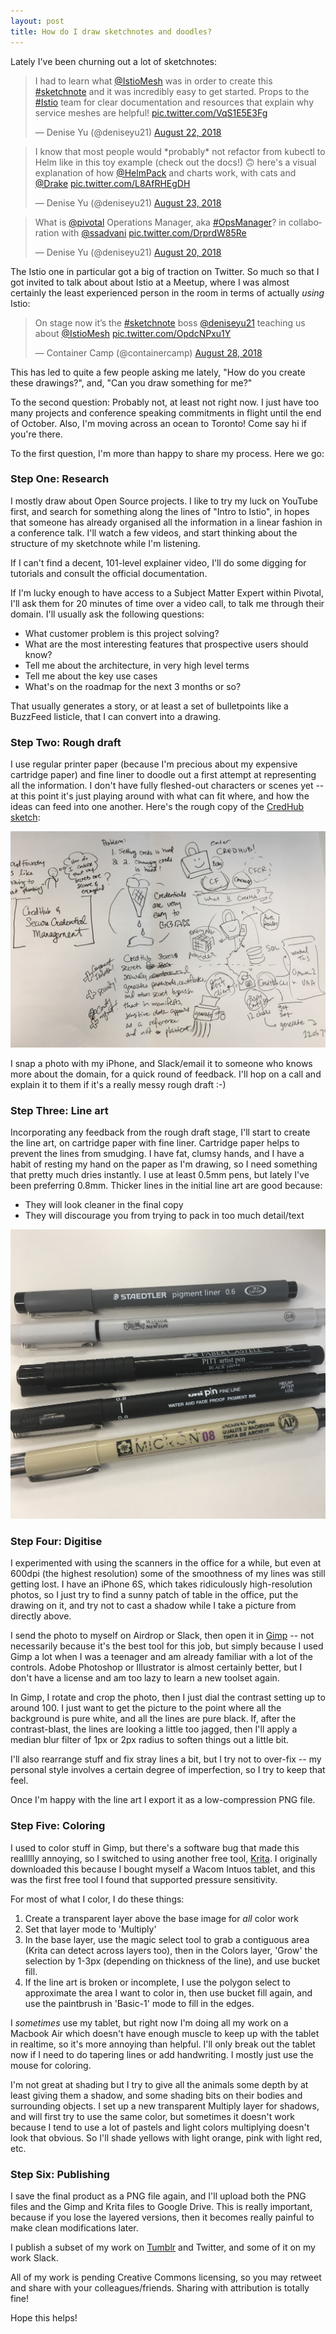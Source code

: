 ```yaml
---
layout: post
title: How do I draw sketchnotes and doodles?
---
```


Lately I've been churning out a lot of sketchnotes:

<blockquote class="twitter-tweet" data-lang="en"><p lang="en" dir="ltr">I had to learn what <a href="https://twitter.com/IstioMesh?ref_src=twsrc%5Etfw">@IstioMesh</a> was in order to create this <a href="https://twitter.com/hashtag/sketchnote?src=hash&amp;ref_src=twsrc%5Etfw">#sketchnote</a> and it was incredibly easy to get started. Props to the <a href="https://twitter.com/hashtag/Istio?src=hash&amp;ref_src=twsrc%5Etfw">#Istio</a> team for clear documentation and resources that explain why service meshes are helpful! <a href="https://t.co/VqS1E5E3Fg">pic.twitter.com/VqS1E5E3Fg</a></p>&mdash; Denise Yu (@deniseyu21) <a href="https://twitter.com/deniseyu21/status/1032258052114841600?ref_src=twsrc%5Etfw">August 22, 2018</a></blockquote>
<script async src="https://platform.twitter.com/widgets.js" charset="utf-8"></script>

<blockquote class="twitter-tweet" data-lang="en"><p lang="en" dir="ltr">I know that most people would *probably* not refactor from kubectl to Helm like in this toy example (check out the docs!) 🙃 here&#39;s a visual explanation of how <a href="https://twitter.com/HelmPack?ref_src=twsrc%5Etfw">@HelmPack</a> and charts work, with cats and <a href="https://twitter.com/Drake?ref_src=twsrc%5Etfw">@Drake</a> <a href="https://t.co/L8AfRHEgDH">pic.twitter.com/L8AfRHEgDH</a></p>&mdash; Denise Yu (@deniseyu21) <a href="https://twitter.com/deniseyu21/status/1032776212400226304?ref_src=twsrc%5Etfw">August 23, 2018</a></blockquote>
<script async src="https://platform.twitter.com/widgets.js" charset="utf-8"></script>

<blockquote class="twitter-tweet" data-lang="en"><p lang="en" dir="ltr">What is <a href="https://twitter.com/pivotal?ref_src=twsrc%5Etfw">@pivotal</a> Operations Manager, aka <a href="https://twitter.com/hashtag/OpsManager?src=hash&amp;ref_src=twsrc%5Etfw">#OpsManager</a>? in collaboration with <a href="https://twitter.com/ssadvani?ref_src=twsrc%5Etfw">@ssadvani</a> <a href="https://t.co/DrprdW85Re">pic.twitter.com/DrprdW85Re</a></p>&mdash; Denise Yu (@deniseyu21) <a href="https://twitter.com/deniseyu21/status/1031520479851569152?ref_src=twsrc%5Etfw">August 20, 2018</a></blockquote>
<script async src="https://platform.twitter.com/widgets.js" charset="utf-8"></script>

The Istio one in particular got a big of traction on Twitter. So much so that I got invited to talk about about Istio at a Meetup, where I was almost certainly the least experienced person in the room in terms of actually *using* Istio:

<blockquote class="twitter-tweet" data-lang="en"><p lang="en" dir="ltr">On stage now it’s the <a href="https://twitter.com/hashtag/sketchnote?src=hash&amp;ref_src=twsrc%5Etfw">#sketchnote</a> boss <a href="https://twitter.com/deniseyu21?ref_src=twsrc%5Etfw">@deniseyu21</a> teaching us about <a href="https://twitter.com/IstioMesh?ref_src=twsrc%5Etfw">@IstioMesh</a> <a href="https://t.co/OpdcNPxu1Y">pic.twitter.com/OpdcNPxu1Y</a></p>&mdash; Container Camp (@containercamp) <a href="https://twitter.com/containercamp/status/1034525565817114624?ref_src=twsrc%5Etfw">August 28, 2018</a></blockquote>
<script async src="https://platform.twitter.com/widgets.js" charset="utf-8"></script>

This has led to quite a few people asking me lately, "How do you create these drawings?", and, "Can you draw something for me?"

To the second question: Probably not, at least not right now. I just have too many projects and conference speaking commitments in flight until the end of October. Also, I'm moving across an ocean to Toronto! Come say hi if you're there.

To the first question, I'm more than happy to share my process. Here we go:

### Step One: Research

I mostly draw about Open Source projects. I like to try my luck on YouTube first, and search for something along the lines of "Intro to Istio", in hopes that someone has already organised all the information in a linear fashion in a conference talk. I'll watch a few videos, and start thinking about the structure of my sketchnote while I'm listening.

If I can't find a decent, 101-level explainer video, I'll do some digging for tutorials and consult the official documentation.

If I'm lucky enough to have access to a Subject Matter Expert within Pivotal, I'll ask them for 20 minutes of time over a video call, to talk me through their domain. I'll usually ask the following questions:

* What customer problem is this project solving?
* What are the most interesting features that prospective users should know?
* Tell me about the architecture, in very high level terms
* Tell me about the key use cases
* What's on the roadmap for the next 3 months or so?

That usually generates a story, or at least a set of bulletpoints like a BuzzFeed listicle, that I can convert into a drawing.

### Step Two: Rough draft

I use regular printer paper (because I'm precious about my expensive cartridge paper) and fine liner to doodle out a first attempt at representing all the information. I don't have fully fleshed-out characters or scenes yet -- at this point it's just playing around with what can fit where, and how the ideas can feed into one another. Here's the rough copy of the [CredHub sketch](https://deniseyu.io/art/sketchnotes/topic-based/credhub.png):

![CredHub doodle v0.1](/images/credhub-draft.jpg)

I snap a photo with my iPhone, and Slack/email it to someone who knows more about the domain, for a quick round of feedback. I'll hop on a call and explain it to them if it's a really messy rough draft :-)

### Step Three: Line art

Incorporating any feedback from the rough draft stage, I'll start to create the line art, on cartridge paper with fine liner. Cartridge paper helps to prevent the lines from smudging. I have fat, clumsy hands, and I have a habit of resting my hand on the paper as I'm drawing, so I need something that pretty much dries instantly. I use at least 0.5mm pens, but lately I've been preferring 0.8mm. Thicker lines in the initial line art are good because:

* They will look cleaner in the final copy
* They will discourage you from trying to pack in too much detail/text

![the pen is mighter](/images/pens.jpg)

### Step Four: Digitise

I experimented with using the scanners in the office for a while, but even at 600dpi (the highest resolution) some of the smoothness of my lines was still getting lost. I have an iPhone 6S, which takes ridiculously high-resolution photos, so I just try to find a sunny patch of table in the office, put the drawing on it, and try not to cast a shadow while I take a picture from directly above.

I send the photo to myself on Airdrop or Slack, then open it in [Gimp](https://www.gimp.org/) -- not necessarily because it's the best tool for this job, but simply because I used Gimp a lot when I was a teenager and am already familiar with a lot of the controls. Adobe Photoshop or Illustrator is almost certainly better, but I don't have a license and am too lazy to learn a new toolset again.

In Gimp, I rotate and crop the photo, then I just dial the contrast setting up to around 100. I just want to get the picture to the point where all the background is pure white, and all the lines are pure black. If, after the contrast-blast, the lines are looking a little too jagged, then I'll apply a median blur filter of 1px or 2px radius to soften things out a little bit.

I'll also rearrange stuff and fix stray lines a bit, but I try not to over-fix -- my personal style involves a certain degree of imperfection, so I try to keep that feel.

Once I'm happy with the line art I export it as a low-compression PNG file.

### Step Five: Coloring

I used to color stuff in Gimp, but there's a software bug that made this reallllly annoying, so I switched to using another free tool, [Krita](https://krita.org/en/). I originally downloaded this because I bought myself a Wacom Intuos tablet, and this was the first free tool I found that supported pressure sensitivity.

For most of what I color, I do these things:

1. Create a transparent layer above the base image for _all_ color work
1. Set that layer mode to 'Multiply'
1. In the base layer, use the magic select tool to grab a contiguous area (Krita can detect across layers too), then in the Colors layer, 'Grow' the selection by 1-3px (depending on thickness of the line), and use bucket fill.
1. If the line art is broken or incomplete, I use the polygon select to approximate the area I want to color in, then use bucket fill again, and use the paintbrush in 'Basic-1' mode to fill in the edges.

I *sometimes* use my tablet, but right now I'm doing all my work on a Macbook Air which doesn't have enough muscle to keep up with the tablet in realtime, so it's more annoying than helpful. I'll only break out the tablet now if I need to do tapering lines or add handwriting. I mostly just use the mouse for coloring.

I'm not great at shading but I try to give all the animals some depth by at least giving them a shadow, and some shading bits on their bodies and surrounding objects. I set up a new transparent Multiply layer for shadows, and will first try to use the same color, but sometimes it doesn't work because I tend to use a lot of pastels and light colors multiplying doesn't look that obvious. So I'll shade yellows with light orange, pink with light red, etc.

### Step Six: Publishing

I save the final product as a PNG file again, and I'll upload both the PNG files and the Gimp and Krita files to Google Drive. This is really important, because if you lose the layered versions, then it becomes really painful to make clean modifications later.

I publish a subset of my work on [Tumblr](https://sketch-ops.tumblr.com) and Twitter, and some of it on my work Slack.

All of my work is pending Creative Commons licensing, so you may retweet and share with your colleagues/friends. Sharing with attribution is totally fine!

Hope this helps!
